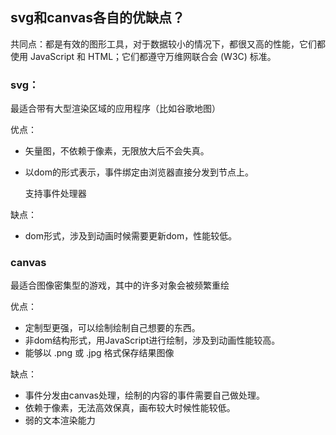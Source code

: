 ## svg和canvas各自的优缺点？

共同点：都是有效的图形工具，对于数据较小的情况下，都很又高的性能，它们都使用 JavaScript 和 HTML；它们都遵守万维网联合会 (W3C) 标准。

### svg：
最适合带有大型渲染区域的应用程序（比如谷歌地图）

优点：
- 矢量图，不依赖于像素，无限放大后不会失真。

- 以dom的形式表示，事件绑定由浏览器直接分发到节点上。

  支持事件处理器

缺点：

 - dom形式，涉及到动画时候需要更新dom，性能较低。

### canvas
最适合图像密集型的游戏，其中的许多对象会被频繁重绘

优点：

- 定制型更强，可以绘制绘制自己想要的东西。
- 非dom结构形式，用JavaScript进行绘制，涉及到动画性能较高。
- 能够以 .png 或 .jpg 格式保存结果图像

缺点：

- 事件分发由canvas处理，绘制的内容的事件需要自己做处理。
- 依赖于像素，无法高效保真，画布较大时候性能较低。
- 弱的文本渲染能力